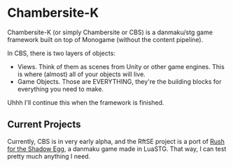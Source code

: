 # Chambersite-K

Chambersite-K (or simply Chambersite or CBS) is a danmaku/stg game framework built on top of Monogame (without the content pipeline).

In CBS, there is two layers of objects:
* Views. Think of them as scenes from Unity or other game engines. This is where (almost) all of your objects will live.
* Game Objects. Those are EVERYTHING, they're the building blocks for everything you need to make.

Uhhh I'll continue this when the framework is finished.

## Current Projects

Currently, CBS is in very early alpha, and the RftSE project is a port of [Rush for the Shadow Egg](https://taniaanehina.itch.io/rftse),
a danmaku game made in LuaSTG. That way, I can test pretty much anything I need.